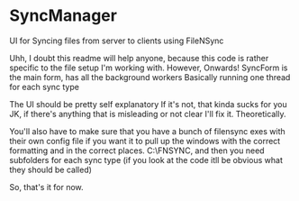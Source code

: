 # SyncManager
UI for Syncing files from server to clients using FileNSync

Uhh, I doubt this readme will help anyone, because this code is rather specific to the file setup I'm working with. However, Onwards!
SyncForm is the main form, has all the background workers
Basically running one thread for each sync type

The UI should be pretty self explanatory
If it's not, that kinda sucks for you
JK, if there's anything that is misleading or not clear I'll fix it.
Theoretically.

You'll also have to make sure that you have a bunch of filensync exes with their own config file if you want it to pull up the
windows with the correct formatting and in the correct places.
C:\FNSYNC, and then you need subfolders for each sync type (if you look at the code itll be obvious what they should be called)

So, that's it for now.
